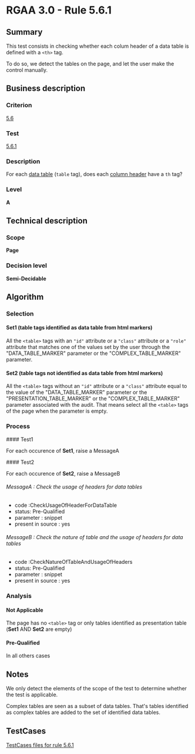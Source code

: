 # RGAA 3.0 -  Rule 5.6.1

## Summary

This test consists in checking whether each colum header of a data table is defined with a `<th>` tag.

To do so, we detect the tables on the page, and let the user make the control manually.

## Business description

### Criterion

[5.6](http://asqatasun.github.io/RGAA--3.0--EN/RGAA3.0_Criteria_English_version_v1.html#crit-5-6)

### Test

[5.6.1](http://asqatasun.github.io/RGAA--3.0--EN/RGAA3.0_Criteria_English_version_v1.html#test-5-6-1)

### Description
For each <a href="http://asqatasun.github.io/RGAA--3.0--EN/RGAA3.0_Glossary_English_version_v1.html#mTabDonnee">data
  table</a> (<code>table</code> tag), does each <a href="http://asqatasun.github.io/RGAA--3.0--EN/RGAA3.0_Glossary_English_version_v1.html#mCelluleTab">column
  header</a> have a <code>th</code> tag? 


### Level

**A**

## Technical description

### Scope

**Page**

### Decision level

**Semi-Decidable**

## Algorithm

### Selection

#### Set1 (table tags identified as data table from html markers)

All the `<table>` tags with an `"id"` attribute or a `"class"` attribute or a
`"role"` attribute that matches one of the values set by the user through
the "DATA_TABLE_MARKER" parameter or the "COMPLEX_TABLE_MARKER" parameter.

#### Set2 (table tags not identified as data table from html markers)

All the `<table>` tags without an `"id"` attribute or a `"class"` attribute
equal to the value of the "DATA_TABLE_MARKER" parameter or the
"PRESENTATION_TABLE_MARKER" or the "COMPLEX_TABLE_MARKER" parameter associated with the audit. That
means select all the `<table>` tags of the page when the parameter is empty.

### Process

#### Test1

For each occurence of **Set1**, raise a MessageA

#### Test2

For each occurence of **Set2**, raise a MessageB

###### MessageA : Check the usage of headers for data tables

-   code :CheckUsageOfHeaderForDataTable
-   status: Pre-Qualified
-   parameter : snippet
-   present in source : yes

###### MessageB : Check the nature of table and the usage of headers for data tables

-   code :CheckNatureOfTableAndUsageOfHeaders
-   status: Pre-Qualified
-   parameter : snippet
-   present in source : yes

### Analysis

#### Not Applicable

The page has no `<table>` tag or only tables identified as presentation table (**Set1** AND **Set2** are empty)

#### Pre-Qualified

In all others cases

## Notes

We only detect the elements of the scope of the test to determine whether the test is applicable.

Complex tables are seen as a subset of data tables. That's tables identified as complex tables are added to the set of identified data tables.



##  TestCases 

[TestCases files for rule 5.6.1](https://gitlab.com/asqatasun/Asqatasun/-/tree/master/rules/rules-rgaa3.0/src/test/resources/testcases/rgaa30/Rgaa30Rule050601/) 


